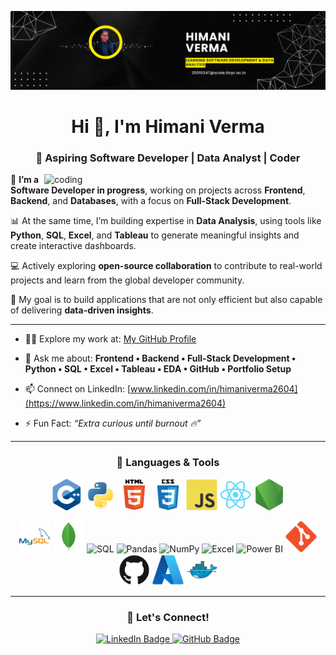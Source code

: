 ![logo](https://github.com/himani-data/himani-data/blob/main/Black%20and%20Yellow%20Web%20Developer%20LinkedIn%20Banner%20(3).png)
<h1 align="center">Hi 👋, I'm Himani Verma</h1>
<h3 align="center">🚀 Aspiring Software Developer | Data Analyst | Coder</h3>

<img align="right" alt="coding" width="450" src="https://encrypted-tbn0.gstatic.com/images?q=tbn:ANd9GcQq8MrifV7w3fH7sPvmdJ1Fv33JQqQaODPGkQ&s">

🚀 **I’m a Software Developer in progress**, working on projects across **Frontend**, **Backend**, and **Databases**, with a focus on **Full-Stack Development**.

📊 At the same time, I’m building expertise in **Data Analysis**, using tools like **Python**, **SQL**, **Excel**, and **Tableau** to generate meaningful insights and create interactive dashboards.

💻 Actively exploring **open-source collaboration** to contribute to real-world projects and learn from the global developer community.

🎯 My goal is to build applications that are not only efficient but also capable of delivering **data-driven insights**.

---

- 👨‍💻 Explore my work at: [My GitHub Profile](https://github.com/himani-data)

- 💬 Ask me about: **Frontend • Backend • Full-Stack Development • Python • SQL • Excel • Tableau • EDA • GitHub • Portfolio Setup**

- 📫 Connect on LinkedIn: [www.linkedin.com/in/himaniverma2604](https://www.linkedin.com/in/himaniverma2604)

- ⚡ Fun Fact: _“Extra curious until burnout 🔥”_

---

<h3 align="center">🚀 Languages & Tools</h3>

<p align="center">
  <!-- Row 1 -->
  
  <img src="https://raw.githubusercontent.com/devicons/devicon/master/icons/cplusplus/cplusplus-original.svg" alt="C++" width="50" height="50"/>
  <img src="https://raw.githubusercontent.com/devicons/devicon/master/icons/python/python-original.svg" alt="Python" width="50" height="50"/>
  <img src="https://raw.githubusercontent.com/devicons/devicon/master/icons/html5/html5-original-wordmark.svg" alt="HTML5" width="50" height="50"/>
  <img src="https://raw.githubusercontent.com/devicons/devicon/master/icons/css3/css3-original-wordmark.svg" alt="CSS3" width="50" height="50"/>
  <img src="https://raw.githubusercontent.com/devicons/devicon/master/icons/javascript/javascript-original.svg" alt="JavaScript" width="50" height="50"/>
  <img src="https://raw.githubusercontent.com/devicons/devicon/master/icons/react/react-original.svg" alt="React" width="50" height="50"/>
  <img src="https://raw.githubusercontent.com/devicons/devicon/master/icons/nodejs/nodejs-original.svg" alt="Node.js" width="50" height="50"/>
</p>

<p align="center">
  <!-- Row 2 -->
  <img src="https://raw.githubusercontent.com/devicons/devicon/master/icons/mysql/mysql-original-wordmark.svg" alt="MySQL" width="50" height="50"/>
  <img src="https://raw.githubusercontent.com/devicons/devicon/master/icons/mongodb/mongodb-original.svg" alt="MongoDB" width="50" height="50"/>
  <img src="https://cdn.jsdelivr.net/gh/devicons/devicon/icons/sqlite/sqlite-original.svg" alt="SQL" width="50" height="50"/>
  <img src="https://cdn.jsdelivr.net/gh/devicons/devicon/icons/pandas/pandas-original.svg" alt="Pandas" width="50" height="50"/>
  <img src="https://cdn.jsdelivr.net/gh/devicons/devicon/icons/numpy/numpy-original.svg" alt="NumPy" width="50" height="50"/>
  <img src="https://img.icons8.com/color/48/000000/microsoft-excel-2019--v1.png" alt="Excel" width="50" height="50"/>
  <img src="https://img.icons8.com/color/48/000000/power-bi.png" alt="Power BI" width="50" height="50"/>
   <img src="https://raw.githubusercontent.com/devicons/devicon/master/icons/git/git-original.svg" alt="Git" width="50" height="50"/>
  <img src="https://raw.githubusercontent.com/devicons/devicon/master/icons/github/github-original.svg" alt="GitHub" width="50" height="50"/>
  <img src="https://raw.githubusercontent.com/devicons/devicon/master/icons/azure/azure-original.svg" alt="Azure" width="50" height="50"/>
  <img src="https://raw.githubusercontent.com/devicons/devicon/master/icons/docker/docker-original.svg" alt="Docker" width="50" height="50"/>
 
</p>




---

<h3 align="center">🚀 Let's Connect!</h3>
<p align="center">
<a href="https://www.linkedin.com/in/himaniverma2604" target="_blank">
  <img src="https://img.shields.io/badge/LinkedIn-blue?logo=linkedin&logoColor=white" alt="LinkedIn Badge"/>
</a>
<a href="https://github.com/himani-data" target="_blank">
  <img src="https://img.shields.io/badge/GitHub-black?logo=github&logoColor=white" alt="GitHub Badge"/>
</a>
</p>

